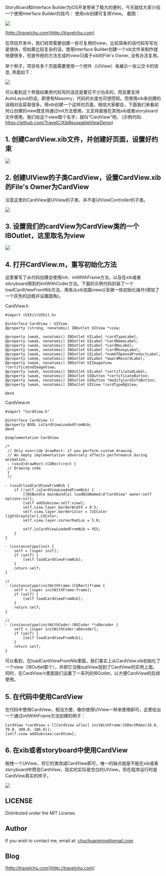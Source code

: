 
StoryBoard和Interface Builder为iOS开发带来了极大的便利，今天就给大家介绍一个使用Interface Builder的技巧：
使用xib创建可复用View。
截图：

![](http://7xpujh.com1.z0.glb.clouddn.com/static/images/20160107/cardView.gif)

[http://travelchu.com](http://travelchu.com)

在项目开发中，我们经常需要创建一些可复用的view，比较简单的话代码写写也是很快，但如果比较复杂的话，使用Interface Builder创建一个xib文件来制作就快捷很多，但是传统的方法生成的view只属于xib的File's Owner, 没有办法复用。

举个例子，项目有多个页面需要使用一个控件（UIView）来展示一张公交卡的信息, 界面如下：
<!-- more -->
![](http://7xpujh.com1.z0.glb.clouddn.com/static/images/20160107/cardView.png)

可以看到这个界面如果用代码写的话还是要花不少功夫的，而且要支持AutoLayout的话，即使有Masonry，代码的长度也可想而知。而使用xib来创建的话相对会容易很多。用xib创建一个这样的页面，相信大家都会，下面我们来看如何让创建的view既支持通过init方法使用，又支持直接在其他xib或者storyboard文件使用。我们给这个view取个名字，就叫“CardView”吧。
(示例代码: https://github.com/TravelC/XibReuseableViewDemo)

## 1. 创建CardView.xib文件，并创建好页面，设置好约束

![](http://7xpujh.com1.z0.glb.clouddn.com/static/images/20160107/cardView_xib.png)

## 2. 创建UIView的子类CardView，设置CardView.xib的File's Owner为CardView

注意这里的CardView是UIView的子类，并不是UIViewController的子类。

![](http://7xpujh.com1.z0.glb.clouddn.com/static/images/20160107/cardView_owner.png)

## 3. 设置我们的cardView为CardView类的一个IBOutlet，这里取名为view

![](http://7xpujh.com1.z0.glb.clouddn.com/static/images/20160107/cardView_outlet.png)

## 4. 打开CardView.m，重写初始化方法
这里重写了从代码创建会使用init、initWithFrame方法，以及在xib或者storyboard用到的initWithCoder方法。下面的示例代码封装了一个loadCardViewFromNib方法，用来从xib加载view以及做一些初始化操作(增加了一个灰色的边框并设置圆角)。

CardView.h

```objc
#import <UIKit/UIKit.h>

@interface CardView : UIView
@property (strong, nonatomic) IBOutlet UIView *view;

@property (weak, nonatomic) IBOutlet UILabel *cardTypeLabel;
@property (weak, nonatomic) IBOutlet UILabel *cardNameLabel;
@property (weak, nonatomic) IBOutlet UILabel *cardNoLabel;
@property (weak, nonatomic) IBOutlet UILabel *cardMoneyLabel;
@property (weak, nonatomic) IBOutlet UILabel *numOfOpenedProductLabel;
@property (weak, nonatomic) IBOutlet UILabel *awardRecordLabel;
@property (weak, nonatomic) IBOutlet UIImageView *certificatedImageView;
@property (weak, nonatomic) IBOutlet UILabel *certificatedLabel;
@property (weak, nonatomic) IBOutlet UIButton *certificateButton;
@property (weak, nonatomic) IBOutlet UIButton *modifyCardInfoButton;
@property (weak, nonatomic) IBOutlet UIView *cardTypeBgView;

@end
```


CardView.m

```objc
#import "CardView.h"

@interface CardView ()
@property BOOL isCardViewLoadedFromNib;
@end

@implementation CardView

/*
 // Only override drawRect: if you perform custom drawing.
 // An empty implementation adversely affects performance during animation.
 - (void)drawRect:(CGRect)rect {
 // Drawing code
 }
 */

- (void)loadCardViewFromNib {
    if (!self.isCardViewLoadedFromNib) {
        [[NSBundle mainBundle] loadNibNamed:@"CardView" owner:self options:nil];
        [self addSubview:self.view];
        self.view.layer.borderWidth = 0.5;
        self.view.layer.borderColor = [UIColor lightGrayColor].CGColor;
        self.view.layer.cornerRadius = 5.0;

        self.isCardViewLoadedFromNib = YES;
    }
}

- (instancetype)init {
    self = [super init];
    if (self) {
        [self loadCardViewFromNib];
    }
    return self;
}

//
- (instancetype)initWithFrame:(CGRect)frame {
    self = [super initWithFrame:frame];
    if (self) {
        [self loadCardViewFromNib];
    }
    return self;
}

//
- (instancetype)initWithCoder:(NSCoder *)aDecoder {
    self = [super initWithCoder:aDecoder];
    if (self) {
        [self loadCardViewFromNib];
    }
    return self;
}

```


可以看到，在loadCardViewFromNib里面，我们事实上从CardView.xib初始化了一个view（IBOutlet那个），并把它当做subView加到了CardView的实例上面。同时，在CardView.h里面我们设置了一系列的IBOutlet，以方便CardView的后续使用。


## 5. 在代码中使用CardView

在代码中使用CardView，相当方便，像你使用UIView一样来使用即可，这里给出一个通过initWithFrame方法创建的例子：

```objc
CardView *cardView = [[CardView alloc] initWithFrame:CGRectMake(10.0, 70.0, 300.0, 186.0)];
[self.view addSubview:cardView];
```
## 6. 在xib或者storyboard中使用CardView

拖拽一个UIView，将它的类改成CardView即可，唯一的缺点就是不能在xib或者storyboard中预览CardView，现实的实际是空白的UIView，但在程序运行时是CardView真实的样子。

![](http://7xpujh.com1.z0.glb.clouddn.com/static/images/20160107/cardView_storyboard.png)



LICENSE
---
Distributed under the MIT License.

Author
---
If you wish to contact me, email at: chuchuanming@gmail.com

Blog
---
[http://travelchu.com](http://travelchu.com)